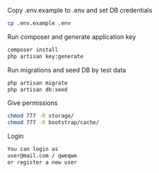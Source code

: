 Copy .env.example to .env and set DB credentials
```bash 
cp .env.example .env 
```
Run composer and generate application key 
```bash 
composer install
php artisan key:generate
```
Run migrations and seed DB by test data
```bash 
php artisan migrate
php artisan db:seed
```
Give permissions
```bash 
chmod 777 -R storage/
chmod 777 -R bootstrap/cache/
```
Login
```bash 
You can login as 
user@mail.com / qweqwe
or register a new user
```